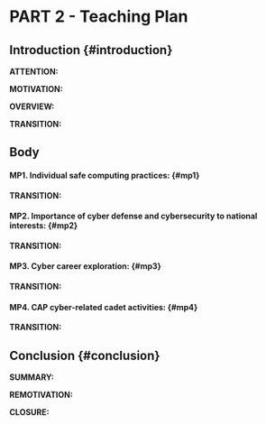# PART 2 - Teaching Plan

## Introduction {#introduction}

**ATTENTION:**

**MOTIVATION:**

**OVERVIEW:**

**TRANSITION:**

## Body

#### MP1. Individual safe computing practices: {#mp1}

**TRANSITION:**

#### MP2. Importance of cyber defense and cybersecurity to national interests: {#mp2}

**TRANSITION:**

#### MP3. Cyber career exploration: {#mp3}

**TRANSITION:**

#### MP4. CAP cyber-related cadet activities: {#mp4}

**TRANSITION:**

## Conclusion {#conclusion}

**SUMMARY:** 

**REMOTIVATION:** 

**CLOSURE:** 
